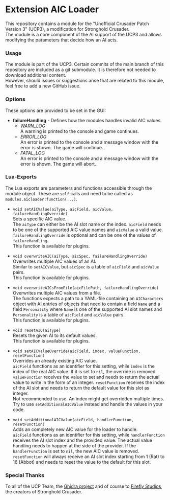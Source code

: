 # Extension AIC Loader

This repository contains a module for the "Unofficial Crusader Patch Version 3" (UCP3), a modification for Stronghold Crusader.  
The module is a core component of the AI support of the UCP3 and allows modifying the parameters that decide how an AI acts.

### Usage

The module is part of the UCP3. Certain commits of the main branch of this repository are included as a git submodule.
It is therefore not needed to download additional content.  
However, should issues or suggestions arise that are related to this module, feel free to add a new GitHub issue.

### Options

These options are provided to be set in the GUI:

* **failureHandling** - Defines how the modules handles invalid AIC values.
    * *WARN_LOG*  
    A warning is printed to the console and game continues.
    * *ERROR_LOG*  
    An error is printed to the console and a message window with the error is shown. The game will continue.
    * *FATAL_LOG*  
    An error is printed to the console and a message window with the error is shown. The game will abort.

### Lua-Exports

The Lua exports are parameters and functions accessible through the module object. These are `self` calls and need to be called as `modules.aicloader:function(...)`.

* `void setAICValue(aiType, aicField, aicValue, failureHandlingOverride)`  
Sets a specific AIC value.  
The `aiType` can either be the AI slot name or the index. `aicField` needs to be one of the supported AIC value names and `aicValue` a valid value. `failureHandlingOverride` is optional and can be one of the values of `failureHandling`.  
This function is available for plugins.

* `void overwriteAIC(aiType, aicSpec, failureHandlingOverride)`  
Overwrites multiple AIC values of an AI.  
Similar to `setAICValue`, but `aicSpec` is a table of `aicField` and `aicValue` pairs.  
This function is available for plugins.

* `void overwriteAICsFromFile(aicFilePath, failureHandlingOverride)`  
Overwrites multiple AIC values from a file.  
The functions expects a path to a YAML-file containing an `AICharacters` object with AI entries of objects that need to contain a field `Name` and a field `Personality` where `Name` is one of the supported AI slot names and `Personality` is a table of `aicField` and `aicValue` pairs.  
This function is available for plugins.

* `void resetAIC(aiType)`  
Resets the given AI to its default values.  
This function is available for plugins.

* `void setAICValueOverride(aicField, index, valueFunction, resetFunction)`  
Overrides an already existing AIC value.  
`aicField` functions as an identifier for this setting, while `index` is the index of the real AIC value. If it is set to `nil`, the override is removed. `valueFunction` receives the value to set and needs to return the actual value to write in the form of an integer. `resetFunction` receives the index of the AI slot and needs to return the default value for this slot as integer.  
Not recommended to use. An index might get overridden multiple times. Try to use `setAdditionalAICValue` instead and handle the values in your code.

* `void setAdditionalAICValue(aicField, handlerFunction, resetFunction)`  
Adds an completely new AIC value for the loader to handle.  
`aicField` functions as an identifier for this setting, while `handlerFunction` receives the AI slot index and the provided value. The actual value handling needs to happen at the side of the provider. If the `handlerFunction` is set to `nil`, the new AIC value is removed. `resetFunction` will always receive an AI slot index starting from 1 (Rat) to 16 (Abbot) and needs to reset the value to the default for this slot.


### Special Thanks

To all of the UCP Team, the [Ghidra project](https://github.com/NationalSecurityAgency/ghidra) and
of course to [Firefly Studios](https://fireflyworlds.com/), the creators of Stronghold Crusader.